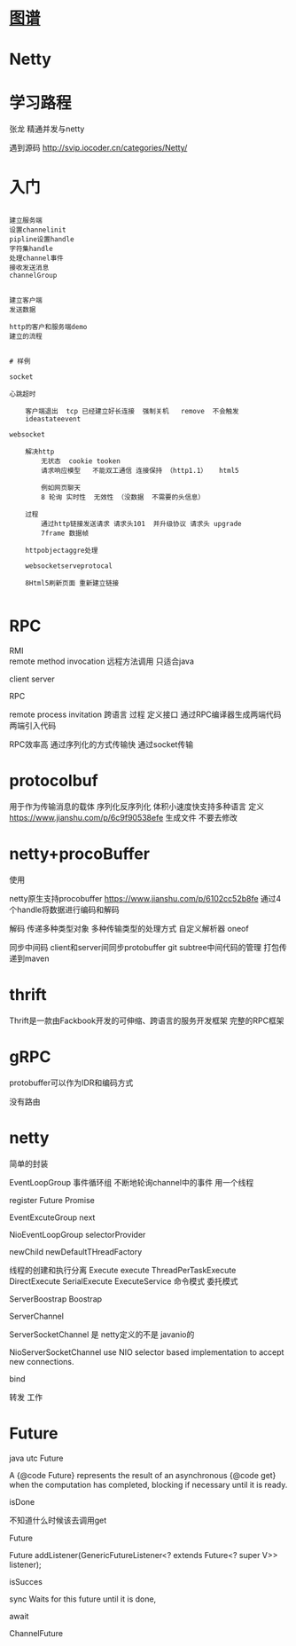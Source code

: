 
# [图谱](https://www.processon.com/mindmap/5cb68333e4b06bcc137f0e34)

# Netty


# 学习路程

张龙 精通并发与netty

遇到源码
http://svip.iocoder.cn/categories/Netty/



# 入门

```

建立服务端
设置channelinit
pipline设置handle
字符集handle
处理channel事件
接收发送消息
channelGroup


建立客户端
发送数据

http的客户和服务端demo
建立的流程


# 样例

socket

心跳超时

	客户端退出  tcp 已经建立好长连接  强制关机   remove  不会触发
	ideastateevent

websocket 
	
	解决http  
		无状态  cookie tooken 
		请求响应模型   不能双工通信 连接保持 （http1.1）   html5  
		
		例如网页聊天
		8 轮询 实时性  无效性 （没数据  不需要的头信息）

	过程
		通过http链接发送请求 请求头101  并升级协议 请求头 upgrade  
		7frame 数据帧
	
	httpobjectaggre处理

	websocketserveprotocal
	
	8Html5刷新页面 重新建立链接
	

```	

# RPC

RMI  
	remote method invocation
	远程方法调用
	只适合java
	
client 
server

RPC

remote process invitation 
	跨语言
过程
	定义接口
	通过RPC编译器生成两端代码
	两端引入代码

RPC效率高
通过序列化的方式传输快
通过socket传输

#  protocolbuf

用于作为传输消息的载体
序列化反序列化
体积小速度快支持多种语言
定义
https://www.jianshu.com/p/6c9f90538efe
生成文件 不要去修改


# netty+procoBuffer

使用

netty原生支持procobuffer
https://www.jianshu.com/p/6102cc52b8fe
通过4个handle将数据进行编码和解码

解码
传递多种类型对象
多种传输类型的处理方式
自定义解析器
oneof

同步中间码
client和server间同步protobuffer
git subtree中间代码的管理
打包传递到maven


# thrift

Thrift是一款由Fackbook开发的可伸缩、跨语言的服务开发框架 完整的RPC框架

# gRPC

protobuffer可以作为IDR和编码方式



 
 





没有路由


# netty

简单的封装

EventLoopGroup
事件循环组
不断地轮询channel中的事件
用一个线程

register 
	Future
	Promise

EventExcuteGroup
next

NioEventLoopGroup
selectorProvider

newChild
newDefaultTHreadFactory

线程的创建和执行分离
Execute
execute
ThreadPerTaskExecute
DirectExecute
SerialExecute
ExecuteService
命令模式 委托模式
	


ServerBoostrap
Boostrap

ServerChannel

ServerSocketChannel 
是 netty定义的不是 javanio的



NioServerSocketChannel
use NIO selector based implementation to accept new connections.

bind

转发  工作


	
	
# Future


java utc Future

A {@code Future} represents the result of an asynchronous
{@code get} when the computation has completed, blocking if necessary until it is ready.

isDone

不知道什么时候该去调用get

Future<V> 

 Future<V> addListener(GenericFutureListener<? extends Future<? super V>> listener);
 
 isSucces
 
 sync
 Waits for this future until it is done,
 
 await
 
 ChannelFuture
 
 
 
